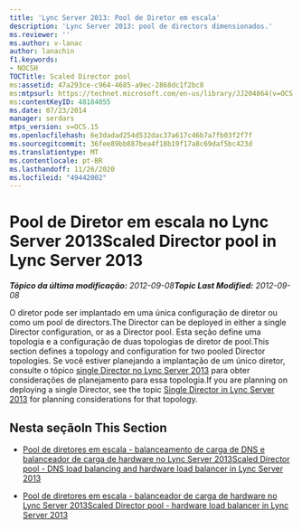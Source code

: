 ```yaml
---
title: 'Lync Server 2013: Pool de Diretor em escala'
description: 'Lync Server 2013: pool de directors dimensionados.'
ms.reviewer: ''
ms.author: v-lanac
author: lanachin
f1.keywords:
- NOCSH
TOCTitle: Scaled Director pool
ms:assetid: 47a293ce-c964-4685-a9ec-2868dc1f2bc8
ms:mtpsurl: https://technet.microsoft.com/en-us/library/JJ204864(v=OCS.15)
ms:contentKeyID: 48184055
ms.date: 07/23/2014
manager: serdars
mtps_version: v=OCS.15
ms.openlocfilehash: 6e3dadad254d532dac37a617c46b7a7fb03f2f7f
ms.sourcegitcommit: 36fee89bb887bea4f18b19f17a8c69daf5bc423d
ms.translationtype: MT
ms.contentlocale: pt-BR
ms.lasthandoff: 11/26/2020
ms.locfileid: "49442002"
---
```

# <a name="scaled-director-pool-in-lync-server-2013"></a><span data-ttu-id="6a5d3-103">Pool de Diretor em escala no Lync Server 2013</span><span class="sxs-lookup"><span data-stu-id="6a5d3-103">Scaled Director pool in Lync Server 2013</span></span>

<div data-xmlns="http://www.w3.org/1999/xhtml">

<div class="topic" data-xmlns="http://www.w3.org/1999/xhtml" data-msxsl="urn:schemas-microsoft-com:xslt" data-cs="https://msdn.microsoft.com/">

<div data-asp="https://msdn2.microsoft.com/asp">



</div>

<div id="mainSection">

<div id="mainBody"><span data-ttu-id="6a5d3-104">

<span> </span></span><span class="sxs-lookup"><span data-stu-id="6a5d3-104">

<span> </span></span></span>

<span data-ttu-id="6a5d3-105">_**Tópico da última modificação:** 2012-09-08_</span><span class="sxs-lookup"><span data-stu-id="6a5d3-105">_**Topic Last Modified:** 2012-09-08_</span></span>

<span data-ttu-id="6a5d3-106">O diretor pode ser implantado em uma única configuração de diretor ou como um pool de directors.</span><span class="sxs-lookup"><span data-stu-id="6a5d3-106">The Director can be deployed in either a single Director configuration, or as a Director pool.</span></span> <span data-ttu-id="6a5d3-107">Esta seção define uma topologia e a configuração de duas topologias de diretor de pool.</span><span class="sxs-lookup"><span data-stu-id="6a5d3-107">This section defines a topology and configuration for two pooled Director topologies.</span></span> <span data-ttu-id="6a5d3-108">Se você estiver planejando a implantação de um único diretor, consulte o tópico [single Director no Lync Server 2013](lync-server-2013-single-director.md) para obter considerações de planejamento para essa topologia.</span><span class="sxs-lookup"><span data-stu-id="6a5d3-108">If you are planning on deploying a single Director, see the topic [Single Director in Lync Server 2013](lync-server-2013-single-director.md) for planning considerations for that topology.</span></span>

<div>

## <a name="in-this-section"></a><span data-ttu-id="6a5d3-109">Nesta seção</span><span class="sxs-lookup"><span data-stu-id="6a5d3-109">In This Section</span></span>

  - [<span data-ttu-id="6a5d3-110">Pool de diretores em escala - balanceamento de carga de DNS e balanceador de carga de hardware no Lync Server 2013</span><span class="sxs-lookup"><span data-stu-id="6a5d3-110">Scaled Director pool - DNS load balancing and hardware load balancer in Lync Server 2013</span></span>](lync-server-2013-scaled-director-pool-dns-load-balancing-and-hardware-load-balancer.md)

  - [<span data-ttu-id="6a5d3-111">Pool de diretores em escala - balanceador de carga de hardware no Lync Server 2013</span><span class="sxs-lookup"><span data-stu-id="6a5d3-111">Scaled Director pool - hardware load balancer in Lync Server 2013</span></span>](lync-server-2013-scaled-director-pool-hardware-load-balancer.md)

<span data-ttu-id="6a5d3-112"></div>

</div>

<span> </span>

</div>

</div>

</span><span class="sxs-lookup"><span data-stu-id="6a5d3-112"></div>

</div>

<span> </span>

</div>

</div>

</span></span></div>

